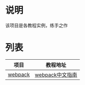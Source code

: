 # 说明
该项目是各教程实例，练手之作
# 列表
| 项目 | 教程地址 |
| ---- | ---- |
| [webpack](https://github.com/yyj4399/instance/tree/master/nodejs/webpack) | [webpack中文指南](https://www.webpackjs.com/guides) |